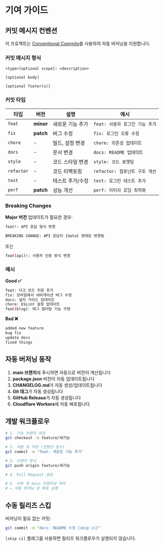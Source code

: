 # 기여 가이드

## 커밋 메시지 컨벤션

이 프로젝트는 [Conventional Commits](https://www.conventionalcommits.org/)를 사용하여 자동 버저닝을 지원합니다.

### 커밋 메시지 형식

```
<type>[optional scope]: <description>

[optional body]

[optional footer(s)]
```

### 커밋 타입

| 타입 | 버전 | 설명 | 예시 |
|------|------|------|------|
| `feat` | **minor** | 새로운 기능 추가 | `feat: 사용자 로그인 기능 추가` |
| `fix` | **patch** | 버그 수정 | `fix: 로그인 오류 수정` |
| `chore` | - | 빌드, 설정 변경 | `chore: 의존성 업데이트` |
| `docs` | - | 문서 변경 | `docs: README 업데이트` |
| `style` | - | 코드 스타일 변경 | `style: 코드 포맷팅` |
| `refactor` | - | 코드 리팩토링 | `refactor: 컴포넌트 구조 개선` |
| `test` | - | 테스트 추가/수정 | `test: 로그인 테스트 추가` |
| `perf` | **patch** | 성능 개선 | `perf: 이미지 로딩 최적화` |

### Breaking Changes

**Major 버전** 업데이트가 필요한 경우:

```bash
feat!: API 응답 형식 변경

BREAKING CHANGE: API 응답이 {data} 형태로 변경됨
```

또는

```bash
feat(api)!: 사용자 인증 방식 변경
```

### 예시

**Good ✅**
```bash
feat: 다크 모드 지원 추가
fix: 모바일에서 네비게이션 버그 수정
docs: 설치 가이드 업데이트
chore: ESLint 설정 업데이트
feat(blog): 태그 필터링 기능 구현
```

**Bad ❌**
```bash
added new feature
bug fix
update docs
fixed things
```

## 자동 버저닝 동작

1. **main 브랜치**에 푸시하면 자동으로 버전이 계산됩니다
2. **package.json** 버전이 자동 업데이트됩니다
3. **CHANGELOG.md**가 자동 생성/업데이트됩니다
4. **Git 태그**가 자동 생성됩니다
5. **GitHub Release**가 자동 생성됩니다
6. **Cloudflare Workers**에 자동 배포됩니다

## 개발 워크플로우

```bash
# 1. 기능 브랜치 생성
git checkout -b feature/새기능

# 2. 개발 및 커밋 (컨벤션 준수)
git commit -m "feat: 새로운 기능 추가"

# 3. 브랜치 푸시
git push origin feature/새기능

# 4. Pull Request 생성

# 5. 리뷰 후 main 브랜치로 머지
# → 자동 버저닝 및 배포 실행
```

## 수동 릴리즈 스킵

버저닝이 필요 없는 커밋:

```bash
git commit -m "docs: README 수정 [skip ci]"
```

`[skip ci]` 플래그를 사용하면 릴리즈 워크플로우가 실행되지 않습니다.